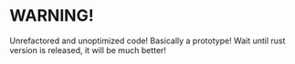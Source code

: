 # WARNING!

Unrefactored and unoptimized code! Basically a prototype! Wait until rust version is released, it will be much better!
